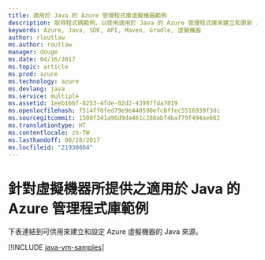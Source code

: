 ```yaml
---
title: 適用於 Java 的 Azure 管理程式庫虛擬機器範例
description: 取得程式碼範例，以使用適用於 Java 的 Azure 管理程式庫來建立和更新 Azure 虛擬機器
keywords: Azure, Java, SDK, API, Maven, Gradle, 虛擬機器
author: rloutlaw
ms.author: routlaw
manager: douge
ms.date: 04/16/2017
ms.topic: article
ms.prod: azure
ms.technology: azure
ms.devlang: java
ms.service: multiple
ms.assetid: 1eeb166f-8253-4fde-82d2-43997fda7819
ms.openlocfilehash: f514ff8fed79e9e440590efc8ffec5516939f3dc
ms.sourcegitcommit: 1500f341a96d9da461c288abf4baf79f494ae662
ms.translationtype: HT
ms.contentlocale: zh-TW
ms.lasthandoff: 08/28/2017
ms.locfileid: "21930804"
---
```

# <a name="azure-management-libraries-for-java-samples-for-virtual-machines"></a>針對虛擬機器所提供之適用於 Java 的 Azure 管理程式庫範例

下表連結到可供用來建立和設定 Azure 虛擬機器的 Java 來源。

[!INCLUDE [java-vm-samples](includes/java-vm-samples.md)]